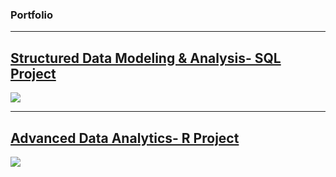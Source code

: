 ### Portfolio

---

## [Structured Data Modeling & Analysis- SQL Project](https://github.com/KarteekaU/SQL-Project)
<img src="images/dummy_thumbnail.jpg?raw=true"/>

---
## [Advanced Data Analytics- R Project](/pdf/sample_presentation.pdf)
<img src="images/dummy_thumbnail.jpg?raw=true"/>


